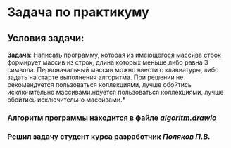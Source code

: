 # Задача по практикуму

## Условия задачи:
**Задача**: Написать программу, которая из имеющегося массива строк формирует массив из строк, длина которых меньше либо равна 3 символа. Первоначальный массив можно ввести с клавиатуры, либо задать на старте выполнения алгоритма. При решении не рекомендуется пользоваться коллекциями, лучше обойтись исключительно массивами.ндуется пользоваться коллекциями, лучше обойтись исключительно массивами.*


### Алгоритм программы находится в файле *algoritm.drawio*

### Решил задачу студент курса разработчик *Поляков П.В.*

